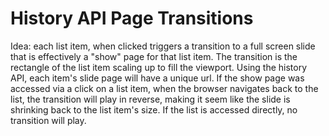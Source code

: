 # History API Page Transitions

Idea: each list item, when clicked triggers a transition to a full screen slide that is effectively a "show" page for that list item. The transition is the rectangle of the list item scaling up to fill the viewport. Using the history API, each item's slide page will have a unique url. If the show page was accessed via a click on a list item, when the browser navigates back to the list, the transition will play in reverse, making it seem like the slide is shrinking back to the list item's size. If the list is accessed directly, no transition will play. 
